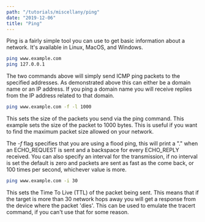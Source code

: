 ```yaml
---
path: "/tutorials/miscellany/ping"
date: "2019-12-06"
title: "Ping"
---
```


Ping is a fairly simple tool you can use to get basic information about a network. It's available in Linux, MacOS, and Windows.

```bash
ping www.example.com
ping 127.0.0.1
```
The two commands above will simply send ICMP ping packets to the specified addresses. As demonstrated above this can either be a domain name or an IP address. If you ping a domain name you will receive replies from the IP address related to that domain. 

```bash
ping www.example.com -f -l 1000
```
This sets the size of the packets you send via the ping command. This example sets the size of the packet to 1000 bytes. This is useful if you want to find the maximum packet size allowed on your network. 

The *-f* flag specifies that you are using a flood ping, this will print a "." when an ECHO_REQUEST is sent and a backspace for every ECHO_REPLY received. You can also specify an interval for the transmission, if no interval is set the default is zero and packets are sent as fast as the come back, or 100 times per second, whichever value is more.

```bash
ping www.example.com -i 30
```
This sets the Time To Live (TTL) of the packet being sent. This means that if the target is more than 30 network hops away you will get a response from the device where the packet 'dies'. This can be used to emulate the tracert command, if you can't use that for some reason.